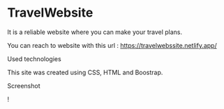 # TravelWebsite

It is a reliable website where you can make your travel plans.

You can reach to website with this url : https://travelwebssite.netlify.app/


Used technologies

This site was created using CSS, HTML and Boostrap.

Screenshot

! []()



